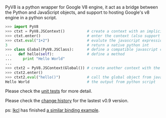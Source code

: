 PyV8 is a python wrapper for Google V8 engine, it act as a bridge between the Python and JavaScript objects, and support to hosting Google's v8 engine in a python script.

```python
>>> import PyV8
>>> ctxt = PyV8.JSContext()          # create a context with an implicit global object
>>> ctxt.enter()                     # enter the context (also support with statement)
>>> ctxt.eval("1+2")                 # evalute the javascript expression
3                                    # return a native python int
>>> class Global(PyV8.JSClass):      # define a compatible javascript class
...   def hello(self):               # define a method
...     print "Hello World"    
...
>>> ctxt2 = PyV8.JSContext(Global()) # create another context with the global object
>>> ctxt2.enter()                    
>>> ctxt2.eval("hello()")            # call the global object from javascript
Hello World                          # the output from python script
```

Please check the [unit tests](https://github.com/flier/pyv8/blob/master/PyV8.py) for more detail.

Please check the [change history](http://code.google.com/p/pyv8/wiki/ChangeHistory) for the lastest v0.9 version.

ps: [lkcl](http://www.advogato.org/person/lkcl/) has finished [a similar binding example](http://www.advogato.org/article/985.html).
